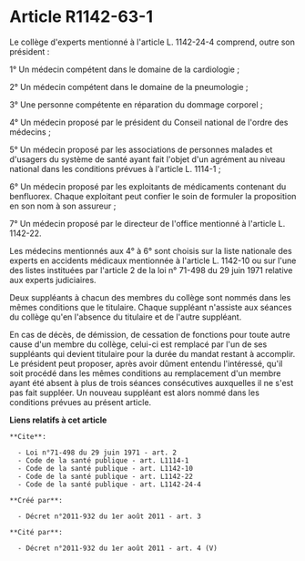 # Article R1142-63-1

Le collège d'experts mentionné à l'article L. 1142-24-4 comprend, outre son président : 

1° Un médecin compétent dans le domaine de la cardiologie ; 

2° Un médecin compétent dans le domaine de la pneumologie ; 

3° Une personne compétente en réparation du dommage corporel ; 

4° Un médecin proposé par le président du Conseil national de l'ordre des médecins ; 

5° Un médecin proposé par les associations de personnes malades et d'usagers du système de santé ayant fait l'objet d'un
agrément au niveau national dans les conditions prévues à l'article L. 1114-1 ; 

6° Un médecin proposé par les exploitants de médicaments contenant du benfluorex. Chaque exploitant peut confier le soin de
formuler la proposition en son nom à son assureur ; 

7° Un médecin proposé par le directeur de l'office mentionné à l'article L. 1142-22. 

Les médecins mentionnés aux 4° à 6° sont choisis sur la liste nationale des experts en accidents médicaux mentionnée à
l'article L. 1142-10 ou sur l'une des listes instituées par l'article 2 de la loi n° 71-498 du 29 juin 1971 relative aux
experts judiciaires. 

Deux suppléants à chacun des membres du collège sont nommés dans les mêmes conditions que le titulaire. Chaque suppléant
n'assiste aux séances du collège qu'en l'absence du titulaire et de l'autre suppléant. 

En cas de décès, de démission, de cessation de fonctions pour toute autre cause d'un membre du collège, celui-ci est remplacé
par l'un de ses suppléants qui devient titulaire pour la durée du mandat restant à accomplir. Le président peut proposer,
après avoir dûment entendu l'intéressé, qu'il soit procédé dans les mêmes conditions au remplacement d'un membre ayant été
absent à plus de trois séances consécutives auxquelles il ne s'est pas fait suppléer. Un nouveau suppléant est alors nommé
dans les conditions prévues au présent article.

**Liens relatifs à cet article**

	**Cite**:

	  - Loi n°71-498 du 29 juin 1971 - art. 2
	  - Code de la santé publique - art. L1114-1
	  - Code de la santé publique - art. L1142-10
	  - Code de la santé publique - art. L1142-22
	  - Code de la santé publique - art. L1142-24-4

	**Créé par**:

	  - Décret n°2011-932 du 1er août 2011 - art. 3

	**Cité par**:

	  - Décret n°2011-932 du 1er août 2011 - art. 4 (V)
